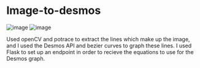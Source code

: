 # Image-to-desmos
![image](https://user-images.githubusercontent.com/82927551/235293817-6f6a1c87-0325-4f42-8e6e-191ac591d1a1.png)
![image](https://user-images.githubusercontent.com/82927551/235293814-6dcdd747-af1c-44ba-8804-a94324177411.png)

Used openCV and potrace to extract the lines which make up the image, and I used the Desmos API and bezier curves to graph these lines. I used Flask to set up an endpoint in order to recieve the equations to use for the Desmos graph.
